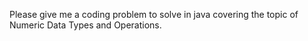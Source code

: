 

Please give me a coding problem to solve in java covering the topic of Numeric Data Types and Operations. 